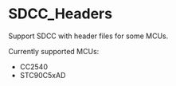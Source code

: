 SDCC_Headers
============

Support SDCC with  header files  for some  MCUs.

Currently supported MCUs:
* CC2540
* STC90C5xAD
